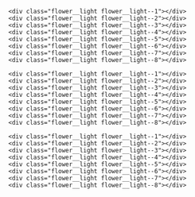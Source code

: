     <div class="flower__light flower__light--1"></div>
    <div class="flower__light flower__light--2"></div>
    <div class="flower__light flower__light--3"></div>
    <div class="flower__light flower__light--4"></div>
    <div class="flower__light flower__light--5"></div>
    <div class="flower__light flower__light--6"></div>
    <div class="flower__light flower__light--7"></div>
    <div class="flower__light flower__light--8"></div>

  </div>
  <div class="flower__line">
    <div class="flower__line__leaf flower__line__leaf--1"></div>
    <div class="flower__line__leaf flower__line__leaf--2"></div>
    <div class="flower__line__leaf flower__line__leaf--3"></div>
    <div class="flower__line__leaf flower__line__leaf--4"></div>
    <div class="flower__line__leaf flower__line__leaf--5"></div>
    <div class="flower__line__leaf flower__line__leaf--6"></div>
  </div>
</div>

<div class="flower flower--2">
  <div class="flower__leafs flower__leafs--2">
    <div class="flower__leaf flower__leaf--1"></div>
    <div class="flower__leaf flower__leaf--2"></div>
    <div class="flower__leaf flower__leaf--3"></div>
    <div class="flower__leaf flower__leaf--4"></div>
    <div class="flower__white-circle"></div>

    <div class="flower__light flower__light--1"></div>
    <div class="flower__light flower__light--2"></div>
    <div class="flower__light flower__light--3"></div>
    <div class="flower__light flower__light--4"></div>
    <div class="flower__light flower__light--5"></div>
    <div class="flower__light flower__light--6"></div>
    <div class="flower__light flower__light--7"></div>
    <div class="flower__light flower__light--8"></div>

  </div>
  <div class="flower__line">
    <div class="flower__line__leaf flower__line__leaf--1"></div>
    <div class="flower__line__leaf flower__line__leaf--2"></div>
    <div class="flower__line__leaf flower__line__leaf--3"></div>
    <div class="flower__line__leaf flower__line__leaf--4"></div>
  </div>
</div>

<div class="flower flower--3">
  <div class="flower__leafs flower__leafs--3">
    <div class="flower__leaf flower__leaf--1"></div>
    <div class="flower__leaf flower__leaf--2"></div>
    <div class="flower__leaf flower__leaf--3"></div>
    <div class="flower__leaf flower__leaf--4"></div>
    <div class="flower__white-circle"></div>

    <div class="flower__light flower__light--1"></div>
    <div class="flower__light flower__light--2"></div>
    <div class="flower__light flower__light--3"></div>
    <div class="flower__light flower__light--4"></div>
    <div class="flower__light flower__light--5"></div>
    <div class="flower__light flower__light--6"></div>
    <div class="flower__light flower__light--7"></div>
    <div class="flower__light flower__light--8"></div>

  </div>
  <div class="flower__line">
    <div class="flower__line__leaf flower__line__leaf--1"></div>
    <div class="flower__line__leaf flower__line__leaf--2"></div>
    <div class="flower
    
